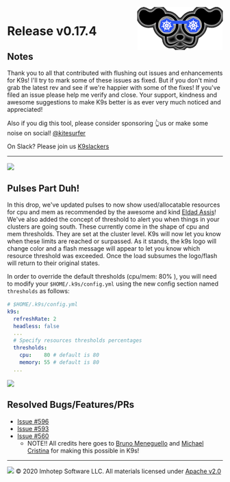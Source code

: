 <img src="https://raw.githubusercontent.com/derailed/k9s/master/assets/k9s_small.png" align="right" width="200" height="auto"/>

# Release v0.17.4

## Notes

Thank you to all that contributed with flushing out issues and enhancements for K9s! I'll try to mark some of these issues as fixed. But if you don't mind grab the latest rev and see if we're happier with some of the fixes! If you've filed an issue please help me verify and close. Your support, kindness and awesome suggestions to make K9s better is as ever very much noticed and appreciated!

Also if you dig this tool, please consider sponsoring 👆us or make some noise on social! [@kitesurfer](https://twitter.com/kitesurfer)

On Slack? Please join us [K9slackers](https://join.slack.com/t/k9sers/shared_invite/enQtOTA5MDEyNzI5MTU0LWQ1ZGI3MzliYzZhZWEyNzYxYzA3NjE0YTk1YmFmNzViZjIyNzhkZGI0MmJjYzhlNjdlMGJhYzE2ZGU1NjkyNTM)

---

<img src="https://raw.githubusercontent.com/derailed/k9s/master/assets/story/this_is_fine_300.png" align="center" width="500" height="auto"/>

## Pulses Part Duh!

In this drop, we've updated pulses to now show used/allocatable resources for cpu and mem as recommended by the awesome and kind [Eldad Assis](https://github.com/eldada)! We've also added the concept of threshold to alert you when things in your clusters are going south. These currently come in the shape of cpu and mem thresholds. They are set at the cluster level. K9s will now let you know when these limits are reached or surpassed. As it stands, the k9s logo will change color and a flash message will appear to let you know which resource threshold was exceeded. Once the load subsumes the logo/flash will return to their original states.

In order to override the default thresholds (cpu/mem: 80% ), you will need to modify your `$HOME/.k9s/config.yml` using the new config section named `thresholds` as follows:

```yaml
# $HOME/.k9s/config.yml
k9s:
  refreshRate: 2
  headless: false
  ...
  # Specify resources thresholds percentages
  thresholds:
    cpu:    80 # default is 80
    memory: 55 # default is 80
  ...
```

<img src="https://raw.githubusercontent.com/derailed/k9s/master/assets/story/pulses_tripped.png" align="center" width="500" height="auto"/>

## Resolved Bugs/Features/PRs

- [Issue #596](https://github.com/kswapd/k12s/issues/596)
- [Issue #593](https://github.com/kswapd/k12s/issues/593)
- [Issue #560](https://github.com/kswapd/k12s/issues/560)
  - NOTE!! All credits here goes to [Bruno Meneguello](https://github.com/bkmeneguello) and [Michael Cristina](https://github.com/mcristina422) for making this possible in K9s!

---

<img src="https://raw.githubusercontent.com/derailed/k9s/master/assets/imhotep_logo.png" width="32" height="auto"/> © 2020 Imhotep Software LLC. All materials licensed under [Apache v2.0](http://www.apache.org/licenses/LICENSE-2.0)
